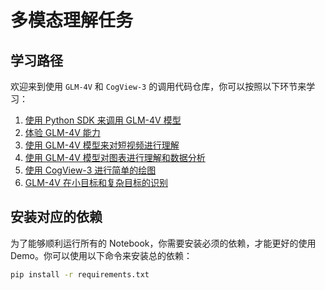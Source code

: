 # 多模态理解任务

## 学习路径

欢迎来到使用 `GLM-4V` 和 `CogView-3` 的调用代码仓库，你可以按照以下环节来学习：

1. [使用 Python SDK 来调用 GLM-4V 模型](glm-v_pysdk.ipynb)
2. [体验 GLM-4V 能力](glm-v_example.ipynb)
2. [使用 GLM-4V 模型来对短视频进行理解](glm-v_for_video_understanding.ipynb)
3. [使用 GLM-4V 模型对图表进行理解和数据分析](glm-v_chart_analysis_cot.ipynb)
4. [使用 CogView-3 进行简单的绘图](cogview_pysdk.ipynb)
5. [GLM-4V 在小目标和复杂目标的识别](glm-v_small_text_recognition.ipynb)


## 安装对应的依赖

为了能够顺利运行所有的 Notebook，你需要安装必须的依赖，才能更好的使用 Demo。你可以使用以下命令来安装总的依赖：
```bash
pip install -r requirements.txt
```
